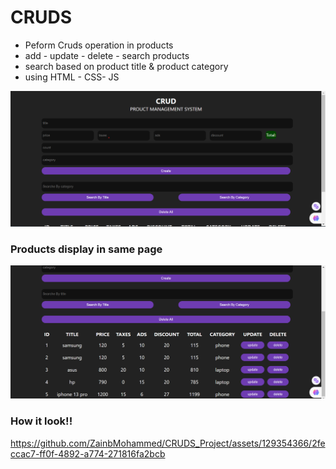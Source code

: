 # CRUDS
- Peform Cruds operation in products
- add - update - delete - search products
- search based on product title & product category
- using HTML - CSS- JS


![input fields](cruds.png)

### Products display in same page 

![products info](crud2.png)

### How it look!!

https://github.com/ZainbMohammed/CRUDS_Project/assets/129354366/2feccac7-ff0f-4892-a774-271816fa2bcb

